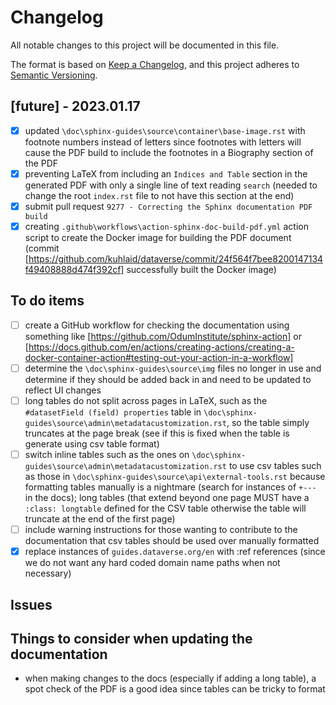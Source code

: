 # Changelog

All notable changes to this project will be documented in this file.

The format is based on [Keep a Changelog](https://keepachangelog.com/en/1.0.0/),
and this project adheres to [Semantic Versioning](https://semver.org/spec/v2.0.0.html).

## [future] - 2023.01.17

- [x] updated `\doc\sphinx-guides\source\container\base-image.rst` with footnote numbers instead of letters since footnotes with letters will cause the PDF build to include the footnotes in a Biography section of the PDF
- [x] preventing LaTeX from including an `Indices and Table` section in the generated PDF with only a single line of text reading `search` (needed to change the root `index.rst` file to not have this section at the end)
- [x] submit pull request `9277 - Correcting the Sphinx documentation PDF build` 
- [x] creating `.github\workflows\action-sphinx-doc-build-pdf.yml` action script to create the Docker image for building the PDF document (commit [https://github.com/kuhlaid/dataverse/commit/24f564f7bee8200147134f49408888d474f392cf] successfully built the Docker image)

## To do items

- [ ] create a GitHub workflow for checking the documentation using something like [https://github.com/OdumInstitute/sphinx-action] or [https://docs.github.com/en/actions/creating-actions/creating-a-docker-container-action#testing-out-your-action-in-a-workflow]
- [ ] determine the `\doc\sphinx-guides\source\img` files no longer in use and determine if they should be added back in and need to be updated to reflect UI changes
- [ ] long tables do not split across pages in LaTeX, such as the `#datasetField (field) properties` table in `\doc\sphinx-guides\source\admin\metadatacustomization.rst`, so the table simply truncates at the page break (see if this is fixed when the table is generate using csv table format)
- [ ] switch inline tables such as the ones on `\doc\sphinx-guides\source\admin\metadatacustomization.rst` to use csv tables such as those in `\doc\sphinx-guides\source\api\external-tools.rst` because formatting tables manually is a nightmare (search for instances of `+---` in the docs); long tables (that extend beyond one page MUST have a `:class: longtable` defined for the CSV table otherwise the table will truncate at the end of the first page)
- [ ] include warning instructions for those wanting to contribute to the documentation that csv tables should be used over manually formatted
- [x] replace instances of `guides.dataverse.org/en` with :ref references (since we do not want any hard coded domain name paths when not necessary)

## Issues

## Things to consider when updating the documentation

- when making changes to the docs (especially if adding a long table), a spot check of the PDF is a good idea since tables can be tricky to format